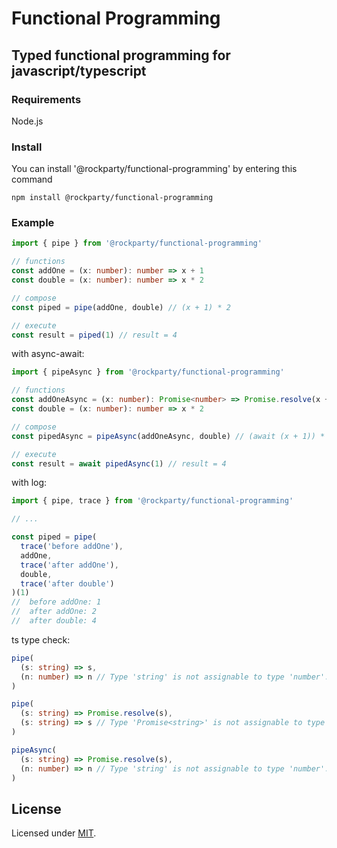 # Functional Programming

## Typed functional programming for javascript/typescript

### Requirements

Node.js

### Install

You can install '@rockparty/functional-programming' by entering this command

```
npm install @rockparty/functional-programming
```

### Example

```ts
import { pipe } from '@rockparty/functional-programming'

// functions
const addOne = (x: number): number => x + 1
const double = (x: number): number => x * 2

// compose
const piped = pipe(addOne, double) // (x + 1) * 2

// execute
const result = piped(1) // result = 4
```

with async-await:

```ts
import { pipeAsync } from '@rockparty/functional-programming'

// functions
const addOneAsync = (x: number): Promise<number> => Promise.resolve(x + 1)
const double = (x: number): number => x * 2

// compose
const pipedAsync = pipeAsync(addOneAsync, double) // (await (x + 1)) * 2

// execute
const result = await pipedAsync(1) // result = 4
```

with log:

```ts
import { pipe, trace } from '@rockparty/functional-programming'

// ...

const piped = pipe(
  trace('before addOne'),
  addOne,
  trace('after addOne'),
  double,
  trace('after double')
)(1)
//  before addOne: 1
//  after addOne: 2
//  after double: 4
```

ts type check:

```ts
pipe(
  (s: string) => s,
  (n: number) => n // Type 'string' is not assignable to type 'number'.ts(2345)
)

pipe(
  (s: string) => Promise.resolve(s),
  (s: string) => s // Type 'Promise<string>' is not assignable to type 'string'.ts(2345)
)

pipeAsync(
  (s: string) => Promise.resolve(s),
  (n: number) => n // Type 'string' is not assignable to type 'number'.ts(2345)
)
```

## License

Licensed under [MIT](./LICENSE).
